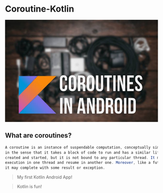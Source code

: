 # Coroutine-Kotlin
![alt text](https://github.com/shrinidhi99/Coroutine-Kotlin/blob/master/Coroutine-Kotlin/app/src/main/res/drawable/readmelogo.jpeg "Title")


## What are coroutines?
```java
A coroutine is an instance of suspendable computation, conceptually similar to a thread,
in the sense that it takes a block of code to run and has a similar life-cycle, it is
created and started, but it is not bound to any particular thread. It may suspend its
execution in one thread and resume in another one. Moreover, like a future or promise,
it may complete with some result or exception.

```



>My first Kotlin Android App!

>Kotlin is fun!
